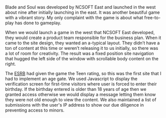 Blade and Soul was developed by NCSOFT East and launched in the west about nine after initially launching in the east. It was another beautiful game with a vibrant story. My only complaint with the game is about what free-to-play has done to gameplay.

When we would launch a game in the west that NCSOFT East developed, they would create a product team responsible for the business plan. When it came to the site design, they wanted an a-typical layout. They didn’t have a ton of content at this time or weren’t releasing it to us initially, so there was a lot of room for creativity. The result was a fixed position site navigation that hugged the left side of the window with scrollable body content on the right. 

The [ESRB](https://www.esrb.org/) had given the game the Teen rating, so this was the first site that I had to implement an age gate. We used Javascript to display the verification screen for first-time visitors where user is forced to enter their birthday. If the birthday entered is older than 18 years of age then we granted access otherwise we would display a message letting them know they were not old enough to view the content. We also maintained a list of submissions with the user's IP address to show our due diligence in preventing access to minors.
